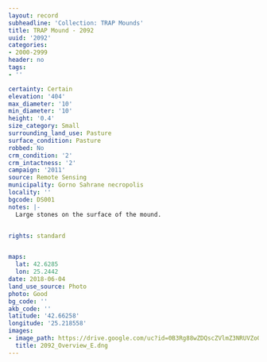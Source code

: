 ```yaml
---
layout: record
subheadline: 'Collection: TRAP Mounds'
title: TRAP Mound - 2092
uuid: '2092'
categories:
- 2000-2999
header: no
tags:
- ''

certainty: Certain
elevation: '404'
max_diameter: '10'
min_diameter: '10'
height: '0.4'
size_category: Small
surrounding_land_use: Pasture
surface_condition: Pasture
robbed: No
crm_condition: '2'
crm_intactness: '2'
campaign: '2011'
source: Remote Sensing
municipality: Gorno Sahrane necropolis
locality: ''
bgcode: DS001
notes: |-
  Large stones on the surface of the mound.


rights: standard


maps:
  lat: 42.6285
  lon: 25.2442
date: 2018-06-04
land_use_source: Photo
photo: Good
bg_code: ''
akb_code: ''
latitude: '42.66258'
longitude: '25.218558'
images:
- image_path: https://drive.google.com/uc?id=0B3Rg88wZDQscZVlmZ3NRUVZoQUk
  title: 2092_Overview_E.dng
---
```

